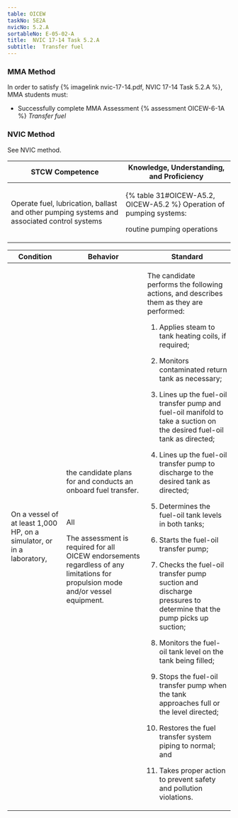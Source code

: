 ```yaml
---
table: OICEW
taskNo: 5E2A
nvicNo: 5.2.A 
sortableNo: E-05-02-A
title:  NVIC 17-14 Task 5.2.A
subtitle:  Transfer fuel
---
```



### MMA Method

In order to satisfy  {% imagelink nvic-17-14.pdf, NVIC 17-14 Task 5.2.A %}, MMA students must:

* Successfully complete MMA Assessment {% assessment OICEW-6-1A %} *Transfer fuel*


### NVIC Method

<a onclick="togglevisibility('nvic_methods')" >See NVIC method.</a>

<div id='nvic_methods' class='hide'>

<table>
<thead>
<tr>
<th class='forty'> STCW Competence </th>
<th class='sixty'> Knowledge, Understanding, and Proficiency </th>
</tr>
</thead>




<tbody>
<tr><td markdown='1'>

Operate fuel, lubrication, ballast and other pumping systems and associated control systems

</td><td markdown='1'>

{% table 31#OICEW-A5.2, OICEW-A5.2 %} Operation of pumping systems: 

routine pumping operations

</td></tr>


</tbody>
</table>


<table>
<thead>
<tr><th class='twenty'>  Condition </th><th class='twenty'> Behavior </th><th  class='sixty'>Standard </th></tr>
</thead>
<tbody >



<tr><td markdown='1'>

On a vessel of at least 1,000 HP, on a simulator, or in a laboratory,

</td><td markdown='1'>

the candidate plans for and conducts an onboard fuel transfer.

<br>

<div class="tooltip" markdown='1'>

All

The assessment is required for all OICEW endorsements regardless of any limitations for propulsion mode and/or vessel equipment.

</div>


</td><td markdown='1'>

The candidate performs the following actions, and describes them as they are performed:

1. Applies steam to tank heating coils, if required;

2. Monitors contaminated return tank as necessary;

3. Lines up the fuel-oil transfer pump and fuel-oil manifold to take a suction on the desired fuel-oil tank as directed;

4. Lines up the fuel-oil transfer pump to discharge to the desired tank as directed;

5. Determines the fuel-oil tank levels in both tanks;

6. Starts the fuel-oil transfer pump;

7. Checks the fuel-oil transfer pump suction and discharge pressures to determine that the pump picks up suction;

8. Monitors the fuel-oil tank level on the tank being filled;

9. Stops the fuel-oil transfer pump when the tank approaches full or the level directed;

10. Restores the fuel transfer system piping to normal; and

11. Takes proper action to prevent safety and pollution violations.

</td></tr>
</tbody>
</table>
</div>
